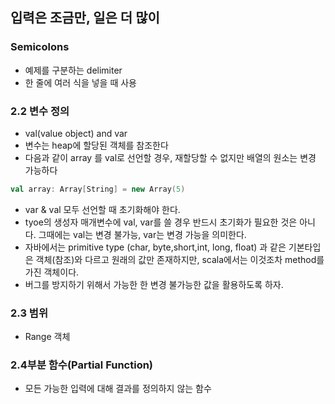 ## 입력은 조금만, 일은 더 많이


### Semicolons
* 예제를 구분하는 delimiter
* 한 줄에 여러 식을 넣을 때 사용

### 2.2 변수 정의
* val(value object) and var
* 변수는 heap에 할당된 객체를 참조한다
* 다음과 같이 array 를 val로 선언할 경우, 재할당할 수 없지만 배열의 원소는 변경 가능하다

```scala
val array: Array[String] = new Array(5)
``` 
* var & val 모두 선언할 때 초기화해야 한다.
* tyoe의 생성자 매개변수에 val, var를 쓸 경우 반드시 초기화가 필요한 것은 아니다. 그때에는 val는 변경 불가능, var는 변경 가능을 의미한다.
* 자바에서는 primitive type (char, byte,short,int, long, float) 과 같은 기본타입은 객체(참조)와 다르고 원래의 값만 존재하지만, scala에서는 이것조차 method를 가진 객체이다.
* 버그를 방지하기 위해서 가능한 한 변경 불가능한 값을 활용하도록 하자.

### 2.3 범위
* Range 객체 
### 2.4부분 함수(Partial Function)
* 모든 가능한 입력에 대해 결과를 정의하지 않는 함수



